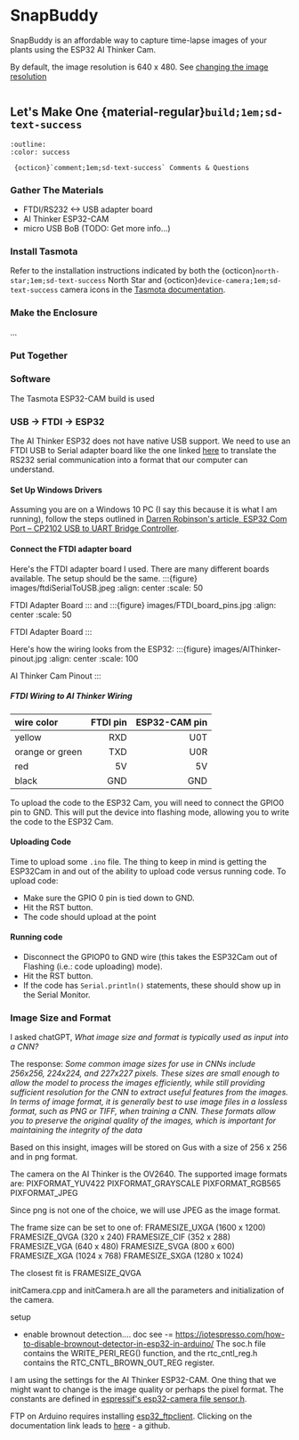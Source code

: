 
# SnapBuddy
SnapBuddy is an affordable way to capture time-lapse images of your plants using the ESP32 AI Thinker Cam.

By default, the image resolution is 640 x 480.  See [changing the image resolution](changing_resolution)


```{warning}  Under Construction
```

## Let's Make One {material-regular}`build;1em;sd-text-success`
```{button-link} https://github.com/solarslurpi/GrowBuddies/discussions
:outline:
:color: success

 {octicon}`comment;1em;sd-text-success` Comments & Questions
```
### Gather The Materials
- FTDI/RS232 <-> USB adapter board
- AI Thinker ESP32-CAM
- micro USB BoB (TODO: Get more info...)
### Install Tasmota
Refer to the installation instructions indicated by both the {octicon}`north-star;1em;sd-text-success` North Star and {octicon}`device-camera;1em;sd-text-success` camera icons in the [Tasmota documentation](tasmota).


### Make the Enclosure
...
### Put Together










### Software
The Tasmota ESP32-CAM build is used

### USB -> FTDI -> ESP32
The AI Thinker ESP32 does not have native USB support. We need to use an FTDI USB to Serial adapter board like the one linked [here](https://amzn.to/3CfLb5A) to translate the RS232 serial communication into a format that our computer can understand.
#### Set Up Windows Drivers
 Assuming you are on a Windows 10 PC (I say this because it is what I am running),  follow the steps outlined in
[Darren Robinson's article, ESP32 Com Port – CP2102 USB to UART Bridge Controller](https://blog.darrenjrobinson.com/esp32-com-port-cp2102-usb-to-uart-bridge-controller/).
#### Connect the FTDI adapter board
Here's the FTDI adapter board I used.  There are many different boards available.  The setup should be the same.
:::{figure} images/ftdiSerialToUSB.jpeg
:align: center
:scale: 50

FTDI Adapter Board
:::
and
:::{figure} images/FTDI_board_pins.jpg
:align: center
:scale: 50

FTDI Adapter Board
:::

Here's how the wiring looks from the ESP32:
:::{figure} images/AIThinker-pinout.jpg
:align: center
:scale: 100

AI Thinker Cam Pinout
:::
##### FTDI Wiring to AI Thinker Wiring

| wire color    | FTDI pin    | ESP32-CAM pin |
| :--- | ---: | ---: |
| yellow    | RXD   | U0T |
| orange or green   | TXD   | U0R |
| red    | 5V   | 5V |
| black    | GND   | GND |

To upload the code to the ESP32 Cam, you will need to connect the GPIO0 pin to GND. This will put the device into flashing mode, allowing you to write the code to the ESP32 Cam.
#### Uploading Code
Time to upload some `.ino` file.  The thing to keep in mind is getting the ESP32Cam in and out of the ability to upload code versus running code.  To upload code:
- Make sure the GPIO 0 pin is tied down to GND.
- Hit the RST button.
- The code should upload at the point
#### Running code
- Disconnect the GPIOP0 to GND wire (this takes the ESP32Cam out of Flashing (i.e.: code uploading) mode).
- Hit the RST button.
- If the code has `Serial.println()` statements, these should show up in the Serial Monitor.
### Image Size and Format
I asked chatGPT, _What image size and format is typically used as input into a CNN?_


The response: _Some common image sizes for use in CNNs include 256x256, 224x224, and 227x227 pixels. These sizes are small enough to allow the model to process the images efficiently, while still providing sufficient resolution for the CNN to extract useful features from the images. In terms of image format, it is generally best to use image files in a lossless format, such as PNG or TIFF, when training a CNN. These formats allow you to preserve the original quality of the images, which is important for maintaining the integrity of the data_

Based on this insight, images will be stored on Gus with a size of 256 x 256 and in png format.

The camera on the AI Thinker is the OV2640.  The supported image formats are:
PIXFORMAT_YUV422
PIXFORMAT_GRAYSCALE
PIXFORMAT_RGB565
PIXFORMAT_JPEG

Since png is not one of the choice, we will use JPEG as the image format.

The frame size can be set to one of:
FRAMESIZE_UXGA (1600 x 1200)
FRAMESIZE_QVGA (320 x 240)
FRAMESIZE_CIF (352 x 288)
FRAMESIZE_VGA (640 x 480)
FRAMESIZE_SVGA (800 x 600)
FRAMESIZE_XGA (1024 x 768)
FRAMESIZE_SXGA (1280 x 1024)

The closest fit is FRAMESIZE_QVGA

initCamera.cpp and initCamera.h are all the parameters and initialization of the camera.

setup

- enable brownout detection.... doc see -= https://iotespresso.com/how-to-disable-brownout-detector-in-esp32-in-arduino/
The soc.h file contains the WRITE_PERI_REG() function, and the rtc_cntl_reg.h contains the RTC_CNTL_BROWN_OUT_REG register.

I am using the settings for the AI Thinker ESP32-CAM.  One thing that we might want to change is the image quality or perhaps the pixel format.  The constants are defined in [espressif's esp32-camera file sensor.h](https://github.com/espressif/esp32-camera/blob/master/driver/include/sensor.h).

FTP on Arduino requires installing [esp32_ftpclient](https://www.arduino.cc/reference/en/libraries/esp32_ftpclient/).  Clicking on the documentation link leads to [here](https://github.com/ldab/ESP32_FTPClient) - a github.